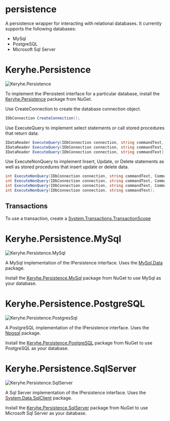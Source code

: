 # persistence

A persistence wrapper for interacting with relational databases. It currently supports the following databases:

- MySql
- PostgreSQL
- Microsoft Sql Server

# Keryhe.Persistence

![Keryhe.Persistence](https://img.shields.io/nuget/v/Keryhe.Persistence.svg)

To implement the IPersistent interface for a particular database, install the [Keryhe.Persistence](https://www.nuget.org/packages/keryhe.persistence) package from NuGet.

Use CreateConnection to create the database connection object.

```c#
IDbConnection CreateConnection();
```

Use ExecuteQuery to implement select statements or call stored procedures that return data.

```c#
IDataReader ExecuteQuery(IDbConnection connection, string commandText, CommandType commandType, Dictionary<string, object> parameters);
IDataReader ExecuteQuery(IDbConnection connection, string commandText, CommandType commandType);
IDataReader ExecuteQuery(IDbConnection connection, string commandText);
```

Use ExecuteNonQuery to implement Insert, Update, or Delete statements as well as stored procedures that insert update or delete data.

```c#
int ExecuteNonQuery(IDbConnection connection, string commandText, CommandType commandType, Dictionary<string, object> parameters, ref Dictionary<string, object> outputParameters);
int ExecuteNonQuery(IDbConnection connection, string commandText, CommandType commandType, Dictionary<string, object> parameters);
int ExecuteNonQuery(IDbConnection connection, string commandText, CommandType commandType);
int ExecuteNonQuery(IDbConnection connection, string commandText);
```

## Transactions

To use a transaction, create a [System.Transactions.TransactionScope](https://docs.microsoft.com/en-us/dotnet/framework/data/transactions/implementing-an-implicit-transaction-using-transaction-scope)

# Keryhe.Persistence.MySql

![Keryhe.Persistence.MySql](https://img.shields.io/nuget/v/Keryhe.Persistence.MySql.svg)

A MySql implementation of the IPersistence interface. Uses the [MySql.Data](https://www.nuget.org/packages/mysql.data) package.

Install the [Keryhe.Persistence.MySql](https://www.nuget.org/packages/keryhe.persistence.mysql) package from NuGet to use MySql as your database.

# Keryhe.Persistence.PostgreSQL

![Keryhe.Persistence.PostgresSql](https://img.shields.io/nuget/v/Keryhe.Persistence.PostgreSQL.svg)

A PostgreSQL implementation of the IPersistence interface. Uses the [Npgsql](https://www.nuget.org/packages/npgsql) package.

Install the [Keryhe.Persistence.PostgreSQL](https://www.nuget.org/packages/keryhe.persistence.postgresql) package from NuGet to use PostgreSQL as your database.

# Keryhe.Persistence.SqlServer

![Keryhe.Persistence.SqlServer](https://img.shields.io/nuget/v/Keryhe.Persistence.SqlServer.svg)

A Sql Server implementation of the IPersistence interface. Uses the [System.Data.SqlClient](https://www.nuget.org/packages/system.data.sqlclient) package.

Install the [Keryhe.Persistence.SqlServer](https://www.nuget.org/packages/keryhe.persistence.sqlserver) package from NuGet to use Microsoft Sql Server as your database.